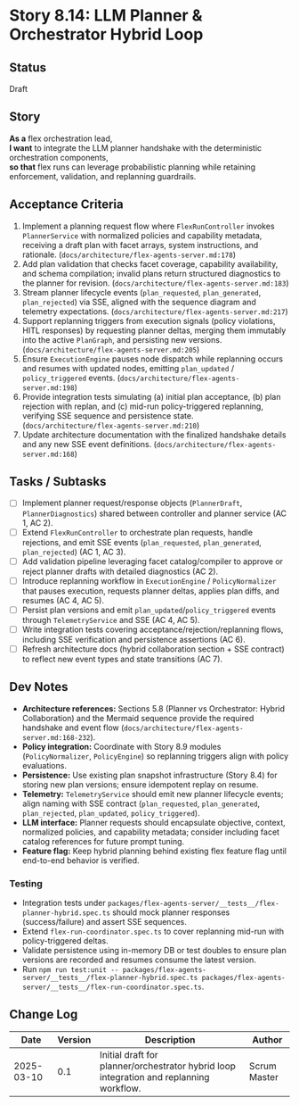 # Story 8.14: LLM Planner & Orchestrator Hybrid Loop

## Status
Draft

## Story
**As a** flex orchestration lead,  
**I want** to integrate the LLM planner handshake with the deterministic orchestration components,  
**so that** flex runs can leverage probabilistic planning while retaining enforcement, validation, and replanning guardrails.

## Acceptance Criteria
1. Implement a planning request flow where `FlexRunController` invokes `PlannerService` with normalized policies and capability metadata, receiving a draft plan with facet arrays, system instructions, and rationale. (`docs/architecture/flex-agents-server.md:178`)
2. Add plan validation that checks facet coverage, capability availability, and schema compilation; invalid plans return structured diagnostics to the planner for revision. (`docs/architecture/flex-agents-server.md:183`)
3. Stream planner lifecycle events (`plan_requested`, `plan_generated`, `plan_rejected`) via SSE, aligned with the sequence diagram and telemetry expectations. (`docs/architecture/flex-agents-server.md:217`)
4. Support replanning triggers from execution signals (policy violations, HITL responses) by requesting planner deltas, merging them immutably into the active `PlanGraph`, and persisting new versions. (`docs/architecture/flex-agents-server.md:205`)
5. Ensure `ExecutionEngine` pauses node dispatch while replanning occurs and resumes with updated nodes, emitting `plan_updated` / `policy_triggered` events. (`docs/architecture/flex-agents-server.md:198`)
6. Provide integration tests simulating (a) initial plan acceptance, (b) plan rejection with replan, and (c) mid-run policy-triggered replanning, verifying SSE sequence and persistence state. (`docs/architecture/flex-agents-server.md:210`)
7. Update architecture documentation with the finalized handshake details and any new SSE event definitions. (`docs/architecture/flex-agents-server.md:168`)

## Tasks / Subtasks
- [ ] Implement planner request/response objects (`PlannerDraft`, `PlannerDiagnostics`) shared between controller and planner service (AC 1, AC 2).
- [ ] Extend `FlexRunController` to orchestrate plan requests, handle rejections, and emit SSE events (`plan_requested`, `plan_generated`, `plan_rejected`) (AC 1, AC 3).
- [ ] Add validation pipeline leveraging facet catalog/compiler to approve or reject planner drafts with detailed diagnostics (AC 2).
- [ ] Introduce replanning workflow in `ExecutionEngine` / `PolicyNormalizer` that pauses execution, requests planner deltas, applies plan diffs, and resumes (AC 4, AC 5).
- [ ] Persist plan versions and emit `plan_updated`/`policy_triggered` events through `TelemetryService` and SSE (AC 4, AC 5).
- [ ] Write integration tests covering acceptance/rejection/replanning flows, including SSE verification and persistence assertions (AC 6).
- [ ] Refresh architecture docs (hybrid collaboration section + SSE contract) to reflect new event types and state transitions (AC 7).

## Dev Notes
- **Architecture references:** Sections 5.8 (Planner vs Orchestrator: Hybrid Collaboration) and the Mermaid sequence provide the required handshake and event flow (`docs/architecture/flex-agents-server.md:168-232`).
- **Policy integration:** Coordinate with Story 8.9 modules (`PolicyNormalizer`, `PolicyEngine`) so replanning triggers align with policy evaluations.
- **Persistence:** Use existing plan snapshot infrastructure (Story 8.4) for storing new plan versions; ensure idempotent replay on resume.
- **Telemetry:** `TelemetryService` should emit new planner lifecycle events; align naming with SSE contract (`plan_requested`, `plan_generated`, `plan_rejected`, `plan_updated`, `policy_triggered`).
- **LLM interface:** Planner requests should encapsulate objective, context, normalized policies, and capability metadata; consider including facet catalog references for future prompt tuning.
- **Feature flag:** Keep hybrid planning behind existing flex feature flag until end-to-end behavior is verified.

### Testing
- Integration tests under `packages/flex-agents-server/__tests__/flex-planner-hybrid.spec.ts` should mock planner responses (success/failure) and assert SSE sequences.
- Extend `flex-run-coordinator.spec.ts` to cover replanning mid-run with policy-triggered deltas.
- Validate persistence using in-memory DB or test doubles to ensure plan versions are recorded and resumes consume the latest version.
- Run `npm run test:unit -- packages/flex-agents-server/__tests__/flex-planner-hybrid.spec.ts packages/flex-agents-server/__tests__/flex-run-coordinator.spec.ts`.

## Change Log
| Date | Version | Description | Author |
|------|---------|-------------|--------|
| 2025-03-10 | 0.1 | Initial draft for planner/orchestrator hybrid loop integration and replanning workflow. | Scrum Master |
